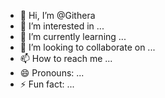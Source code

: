 - 👋 Hi, I’m @Githera
- 👀 I’m interested in ...
- 🌱 I’m currently learning ...
- 💞️ I’m looking to collaborate on ...
- 📫 How to reach me ...
- 😄 Pronouns: ...
- ⚡ Fun fact: ...

<!---
Githera/Githera is a ✨ special ✨ repository because its `README.md` (this file) appears on your GitHub profile.
You can click the Preview link to take a look at your changes.
--->
